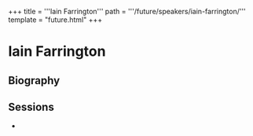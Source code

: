 +++
title = '''Iain Farrington'''
path = '''/future/speakers/iain-farrington/'''
template = "future.html"
+++

<h1>Iain Farrington</h1>
<h2>Biography</h2>
<p></p>
<h2>Sessions</h2>
<ul><li><bound method Session.link of Session(data=SessionData(session_description='', session_end_date_time=datetime.datetime(2024, 7, 2, 15, 30), session_name='Weicheng Zhou', session_start_date_time=datetime.datetime(2024, 7, 2, 14, 30), session_stub='920B3E28-6F54-46E9-9D6B-C2698F99DB23', speaker_category=['Organist'], speakers=['6A279C5E-9500-4FFF-BB75-83F4BFE591E1'], timezone_name='Pacific Time', updated_date=datetime.date(2023, 9, 4)), updated=False, deleted=False)></li>

